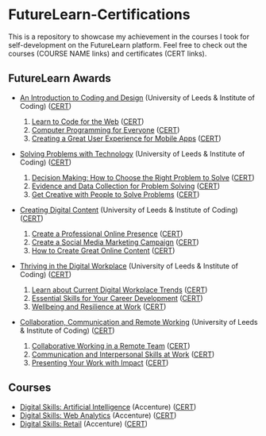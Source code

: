 # FutureLearn-Certifications
This is a repository to showcase my achievement in the courses I took for self-development on the FutureLearn platform. Feel free to check out the courses (COURSE NAME links) and certificates (CERT links). 


## FutureLearn Awards
- [An Introduction to Coding and Design](https://www.futurelearn.com/programs/introduction-to-coding-and-design) (University of Leeds & Institute of Coding) ([CERT](https://www.futurelearn.com/awards/usd35e0))
  1. [Learn to Code for the Web](https://www.futurelearn.com/courses/learn-to-code-for-the-web) ([CERT](https://www.futurelearn.com/certificates/68mdgij))
  2. [Computer Programming for Everyone](https://www.futurelearn.com/courses/computer-programming-for-everyone) ([CERT](https://www.futurelearn.com/certificates/3d7wpzn))
  3. [Creating a Great User Experience for Mobile Apps](https://www.futurelearn.com/courses/creating-a-great-user-experience-for-mobile-apps) ([CERT](https://www.futurelearn.com/certificates/7kmgh6r))

- [Solving Problems with Technology](https://www.futurelearn.com/programs/solving-problems-with-technology) (University of Leeds & Institute of Coding) ([CERT](https://www.futurelearn.com/awards/p1m5j6t))
  1. [Decision Making: How to Choose the Right Problem to Solve](https://www.futurelearn.com/courses/decision-making-how-to-choose-the-right-problem-to-solve) ([CERT](https://www.futurelearn.com/certificates/3y3g9mk))
  2. [Evidence and Data Collection for Problem Solving](https://www.futurelearn.com/courses/evidence-and-data-collection-for-problem-solving) ([CERT](https://www.futurelearn.com/certificates/5gb0dfw))
  3. [Get Creative with People to Solve Problems](https://www.futurelearn.com/courses/get-creative-with-people-to-solve-problems) ([CERT](https://www.futurelearn.com/certificates/uc33w02))

- [Creating Digital Content](https://www.futurelearn.com/programs/creating-digital-content) (University of Leeds & Institute of Coding) ([CERT](https://www.futurelearn.com/awards/e217m0f))
  1. [Create a Professional Online Presence](https://www.futurelearn.com/courses/create-a-professional-online-presence) ([CERT](https://www.futurelearn.com/certificates/4fha607))
  2. [Create a Social Media Marketing Campaign](https://www.futurelearn.com/courses/create-a-social-media-marketing-campaign) ([CERT](https://www.futurelearn.com/certificates/8okwda7))
  3. [How to Create Great Online Content](https://www.futurelearn.com/courses/how-to-create-great-online-content) ([CERT](https://www.futurelearn.com/certificates/v879kht))

- [Thriving in the Digital Workplace](https://www.futurelearn.com/programs/thriving-in-the-digital-workplace) (University of Leeds & Institute of Coding) ([CERT](https://www.futurelearn.com/awards/idn7dln))
  1. [Learn about Current Digital Workplace Trends](https://www.futurelearn.com/courses/learn-about-current-digital-workplace-trends) ([CERT](https://www.futurelearn.com/certificates/1pg4upb))
  2. [Essential Skills for Your Career Development](https://www.futurelearn.com/courses/essential-skills-for-your-career-development) ([CERT](https://www.futurelearn.com/certificates/6kfcf6x))
  3. [Wellbeing and Resilience at Work](https://www.futurelearn.com/courses/wellbeing-and-resilience-at-work) ([CERT](https://www.futurelearn.com/certificates/e83f9u4))

- [Collaboration, Communication and Remote Working](https://www.futurelearn.com/programs/collaboration-communication-and-remote-working) (University of Leeds & Institute of Coding) ([CERT](https://www.futurelearn.com/awards/ti9hxf0))
  1. [Collaborative Working in a Remote Team](https://www.futurelearn.com/courses/collaborative-working-in-a-remote-team) ([CERT](https://www.futurelearn.com/certificates/knlw4at))
  2. [Communication and Interpersonal Skills at Work](https://www.futurelearn.com/courses/communication-and-interpersonal-skills-at-work) ([CERT](https://www.futurelearn.com/certificates/10re3z6))
  3. [Presenting Your Work with Impact](https://www.futurelearn.com/courses/presenting-your-work-with-impact) ([CERT](https://www.futurelearn.com/certificates/iocxbhe))


## Courses
- [Digital Skills: Artificial Intelligence](https://www.futurelearn.com/courses/artificial-intelligence) (Accenture) ([CERT](https://www.futurelearn.com/certificates/9rg5q2p))
- [Digital Skills: Web Analytics](https://www.futurelearn.com/courses/digital-skills-web-analytics) (Accenture) ([CERT](https://www.futurelearn.com/certificates/h29ao7a))
- [Digital Skills: Retail](https://www.futurelearn.com/courses/digital-skills-retail) (Accenture) ([CERT](https://www.futurelearn.com/certificates/45f4ltg))
